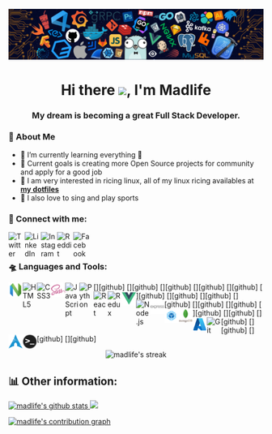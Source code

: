 <!-- <a href="#"><img width="100%" height="auto" src="https://i.imgur.com/iXuL1HG.png" height="175px"/></a> -->
![banner.png](./github-banner.png)
<h1 align="center">Hi there <img src="https://raw.githubusercontent.com/MartinHeinz/MartinHeinz/master/wave.gif" width="30px">, I'm Madlife</h1>
<h3 align="center">My dream is becoming a great Full Stack Developer.</h3>

### 🙋 About Me

- 🌱 I’m currently learning everything 🤣
- 🥅 Current goals is creating more Open Source projects for community and apply for a good job
- 🐧 I am very interested in ricing linux, all of my linux ricing availables at **[my dotfiles](https://github.com/TamTH-Dev/dotfiles)** 
- 🏁 I also love to sing and play sports

### 🚀 Connect with me:

[<img align="left" alt="Twitter" width="32px" src="https://img.icons8.com/fluent/48/000000/twitter.png" />][twitter]
[<img align="left" alt="LinkedIn" width="32px" src="https://img.icons8.com/fluent/48/000000/linkedin.png" />][linkedin]
[<img align="left" alt="Instagram" width="32px" src="https://img.icons8.com/fluent/48/000000/instagram-new.png" />][instagram]
[<img align="left" alt="Reddit" width="32px" src="https://img.icons8.com/fluent/48/000000/reddit.png" />][reddit]
[<img align="left" alt="Facebook" width="32px" src="https://img.icons8.com/fluent/48/000000/facebook-new.png" />][facebook]

<br />
<br />

### 🛸 Languages and Tools:

<p>
  [<img align="left" alt="Neovim" width="28px" src="https://raw.githubusercontent.com/github/explore/main/topics/neovim/neovim.png" />][github]
  [<img align="left" alt="HTML5" width="28px" src="https://img.icons8.com/color/48/000000/html-5.png" />][github]
  [<img align="left" alt="CSS3" width="28px" src="https://img.icons8.com/color/48/000000/css3.png" />][github]
  [<img align="left" alt="Sass" width="28px" src="https://raw.githubusercontent.com/github/explore/main/topics/sass/sass.png" />][github]
  [<img align="left" alt="JavaScript" width="28px" src="https://img.icons8.com/color/48/000000/javascript.png" />][github]
  [<img align="left" alt="Python" width="28px" src="https://img.icons8.com/color/48/000000/python.png" />][github]
  [<img align="left" alt="React" width="28px" src="https://img.icons8.com/color/48/000000/react-native.png" />][github]
  [<img align="left" alt="Redux" width="28px" src="https://img.icons8.com/color/48/000000/redux.png" />][github]
  [<img align="left" alt="Vue" width="28px" src="https://raw.githubusercontent.com/github/explore/main/topics/vue/vue.png" />][github]
  [<img align="left" alt="Node.js" width="28px" src="https://img.icons8.com/color/48/000000/nodejs.png" />][github]
  [<img align="left" alt="ExpressJS" width="28px" src="https://raw.githubusercontent.com/devicons/devicon/master/icons/express/express-original-wordmark.svg" />][github]
  [<img align="left" alt="Webpack" width="28px" src="https://raw.githubusercontent.com/github/explore/main/topics/webpack/webpack.png" />][github]
  [<img align="left" alt="MongoDB" width="28px" src="https://raw.githubusercontent.com/devicons/devicon/master/icons/mongodb/mongodb-original-wordmark.svg" />][github]
  [<img align="left" alt="Azure" width="28px" src="https://raw.githubusercontent.com/github/explore/main/topics/azure/azure.png" />][github]
  [<img align="left" alt="Git" width="28px" src="https://img.icons8.com/color/48/000000/git.png" />][github]
  [<img align="left" alt="ArchLinux" width="28px" src="https://raw.githubusercontent.com/github/explore/main/topics/archlinux/archlinux.png" />][github]
  [<img align="left" alt="Terminal" width="28px" src="https://raw.githubusercontent.com/github/explore/main/topics/terminal/terminal.png" />][github]
</p>

<p align="center"><img title="🔥 Get streak stats for your profile at git.io/streak-stats" alt="madlife's streak" src="https://github-readme-streak-stats.herokuapp.com/?user=TamTH-Dev&theme=black-ice&hide_border=true&stroke=0000&background=060A0CD0"/></p>

## 📊 Other information:

<a href="https://github.com/TamTH-Dev">
  <img src="https://github-readme-stats.vercel.app/api?username=TamTH-Dev&show_icons=true&count_private=true&theme=react&hide_border=true&bg_color=0D1117" alt="madlife's github stats"/>
</a>
<a href="https://github.com/TamTH-Dev">
  <img src="https://github-readme-stats.vercel.app/api/top-langs/?username=TamTH-Dev&langs_count=8&count_private=true&layout=compact&theme=react&hide_border=true&bg_color=0D1117" />
</a>

<br />

<a href="https://github.com/TamTH-Dev"><img alt="madlife's contribution graph" src="https://activity-graph.herokuapp.com/graph?username=TamTH-Dev&bg_color=0D1117&color=5BCDEC&line=5BCDEC&point=FFFFFF&hide_border=true" /></a>


[twitter]: https://twitter.com/Madlife48902037
[linkedin]: https://www.linkedin.com/in/tam-tran-11a6ba1a1
[instagram]: https://www.instagram.com/madlife_th
[reddit]: https://www.reddit.com/user/Madlife_S
[facebook]: https://www.facebook.com/profile.php?id=100005755451639
[github]: https://github.com/TamTH-Dev 
